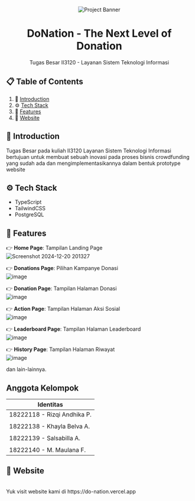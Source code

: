 <div align="center">
  <br />
      <img src="https://github.com/user-attachments/assets/e1ccf870-e486-4a87-83a5-7100bdec82b5" alt="Project Banner">
    </a>
  <br />
  
  <h1 align="center">DoNation - The Next Level of Donation</h1>

   <div align="center">
     Tugas Besar II3120 - Layanan Sistem Teknologi Informasi
    </div>
</div>

## 📋 <a name="table">Table of Contents</a>

1. 🤖 [Introduction](#introduction)
2. ⚙️ [Tech Stack](#tech-stack)
3. 🔋 [Features](#features)
4. 🚀 [Website](#quick-start)

## <a name="introduction">🚨 Introduction</a>

Tugas Besar pada kuliah II3120 Layanan Sistem Teknologi Informasi bertujuan untuk membuat sebuah inovasi pada proses bisnis crowdfunding yang sudah ada dan mengimplementasikannya dalam bentuk prototype website

## <a name="tech-stack">⚙️ Tech Stack</a>

- TypeScript
- TailwindCSS
- PostgreSQL


## <a name="features">🔋 Features</a>

👉 **Home Page**: Tampilan Landing Page
<br/>
![Screenshot 2024-12-20 201327](https://github.com/user-attachments/assets/e123ae51-ecab-4d77-b26c-3e67f87fd8e6)
<br/>

👉 **Donations Page**: Pilihan Kampanye Donasi
<br/>
![image](https://github.com/user-attachments/assets/f2745e18-59e2-4f6c-af76-b974c6164324)
<br/>

👉 **Donation Page**: Tampilan Halaman Donasi
<br/>
![image](https://github.com/user-attachments/assets/3471520c-5df0-409d-941e-3a9c1d2da8f6)
<br/>

👉 **Action Page**: Tampilan Halaman Aksi Sosial
<br/>
![image](https://github.com/user-attachments/assets/8e7d01f8-82a7-407a-adb2-a66e7169d5a1)
<br/>

👉 **Leaderboard Page**: Tampilan Halaman Leaderboard
<br/>
![image](https://github.com/user-attachments/assets/adf75ea9-7ffd-4b33-ab09-55de5b8fac4b)
<br/>

👉 **History Page**: Tampilan Halaman Riwayat
<br/>
![image](https://github.com/user-attachments/assets/c95332a1-c085-484d-9665-f260dab6202a)
<br/>

dan lain-lainnya.

## Anggota Kelompok

| Identitas                          | 
| -----------------------------------|
| 18222118 - Rizqi Andhika P.        |
|                                    | 
| 18222138 - Khayla Belva A.         | 
|                                    | 
| 18222139 - Salsabilla A.           | 
|                                    | 
| 18222140 - M. Maulana F.           | 

## <a name="quick-start">🚀 Website</a>

<br/>
Yuk visit website kami di https://do-nation.vercel.app

<br/>
